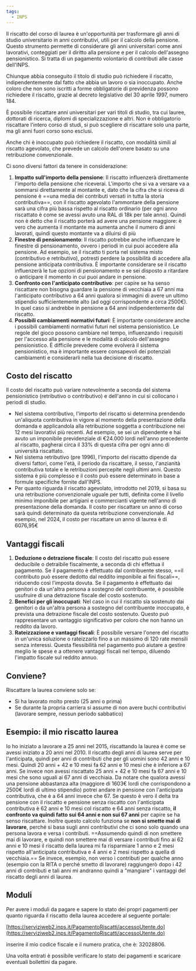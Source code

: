 ```yaml
---
tags:
  - INPS
---
```

Il riscatto del corso di laurea è un'opportunità per trasformare gli anni di studio universitario in anni contributivi, utili per il calcolo della pensione. Questo strumento permette di considerare gli anni universitari come anni lavorativi, conteggiati per il diritto alla pensione e per il calcolo dell'assegno pensionistico. Si tratta di un pagamento volontario di contributi alle casse dell'INPS.

Chiunque abbia conseguito il titolo di studio può richiedere il riscatto, indipendentemente dal fatto che abbia un lavoro o sia inoccupato. Anche coloro che non sono iscritti a forme obbligatorie di previdenza possono richiedere il riscatto, grazie al decreto legislativo del 30 aprile 1997, numero 184.

È possibile riscattare anni universitari per vari titoli di studio, tra cui lauree, dottorati di ricerca, diplomi di specializzazione e altri. Non è obbligatorio riscattare l'intero corso di studi, si può scegliere di riscattare solo una parte, ma gli anni fuori corso sono esclusi.

Anche chi è inoccupato può richiedere il riscatto, con modalità simili al riscatto agevolato, che prevede un calcolo dell'onere basato su una retribuzione convenzionale.

Ci sono diversi fattori da tenere in considerazione:

1. **Impatto sull'importo della pensione**: Il riscatto influenzerà direttamente l'importo della pensione che riceverai. L'importo che si va a versare va a sommarsi direttamente al montante e, dato che la cifra che si riceva di pensione è ==una media dei contributi versati in tutta la storia contributiva==, con il riscatto agevolato l'ammontare della pensione sarà una cifra più bassa rispetto al riscatto ordinario (per ogni anno riscattato è come se avessi avuto una RAL di 18k per tale anno). Quindi non è detto che il riscatto porterà ad avere una pensione maggiore: è vero che aumenta il montante ma aumenta anche il numero di anni lavorati, quindi questo montante va a diluirsi di più
2. **Finestre di pensionamento**: Il riscatto potrebbe anche influenzare le finestre di pensionamento, ovvero i periodi in cui puoi accedere alla pensione. Ad esempio, se il riscatto ti porta nel sistema misto (contributivo e retributivo), potresti perdere la possibilità di accedere alla pensione anticipata contributiva. È importante considerare se il riscatto influenzerà le tue opzioni di pensionamento e se sei disposto a ritardare o anticipare il momento in cui puoi andare in pensione.
3. **Confronto con l'anticipato contributivo**: per capire se ha senso riscattare non bisogna guardare la pensione di vecchiaia a 67 anni ma l'anticipato contributivo a 64 anni qualora si immagini di avere un ultimo stipendio sufficientemente alto (ad oggi corrispondente a circa 2500€). In quel caso si andrebbe in pensione a 64 anni indipendentemente dal riscatto.
4. **Possibili cambiamenti normativi futuri**: È importante considerare anche i possibili cambiamenti normativi futuri nel sistema pensionistico. Le regole del gioco possono cambiare nel tempo, influenzando i requisiti per l'accesso alla pensione e le modalità di calcolo dell'assegno pensionistico. È difficile prevedere come evolverà il sistema pensionistico, ma è importante essere consapevoli dei potenziali cambiamenti e considerarli nella tua decisione di riscatto.

## Costo del riscatto

Il costo del riscatto può variare notevolmente a seconda del sistema pensionistico (retributivo o contributivo) e dell'anno in cui si collocano i periodi di studio.

* Nel sistema contributivo, l'importo del riscatto si determina prendendo un'aliquota contributiva in vigore al momento della presentazione della domanda e applicandola alla retribuzione soggetta a contribuzione nei 12 mesi lavorativi più recenti. Ad esempio, se sei un dipendente e hai avuto un imponibile previdenziale di €24.000 lordi nell'anno precedente al riscatto, pagherai circa il 33% di questa cifra per ogni anno di università riscattato.
* Nel sistema retributivo (pre 1996), l'importo del riscatto dipende da diversi fattori, come l'età, il periodo da riscattare, il sesso, l'anzianità contributiva totale e le retribuzioni percepite negli ultimi anni. Questo sistema è più complesso e il costo può essere determinato in base a formule specifiche fornite dall'INPS.
* Per quanto riguarda il riscatto agevolato, introdotto nel 2019, si basa su una retribuzione convenzionale uguale per tutti, definita come il livello minimo imponibile per artigiani e commercianti vigente nell'anno di presentazione della domanda. Il costo per riscattare un anno di corso sarà quindi determinato da questa retribuzione convenzionale. Ad esempio, nel 2024, il costo per riscattare un anno di laurea è di 6076,95€

## Vantaggi fiscali

1. **Deduzione o detrazione fiscale**: Il costo del riscatto può essere deducibile o detraibile fiscalmente, a seconda di chi effettua il pagamento. Se il pagamento è effettuato dal contribuente stesso, ==il contributo può essere dedotto dal reddito imponibile ai fini fiscali==, riducendo così l'imposta dovuta. Se il pagamento è effettuato dai genitori o da un'altra persona a sostegno del contribuente, è possibile usufruire di una detrazione fiscale del costo sostenuto.
2. **Benefici per gli inoccupati**: Nel caso in cui il riscatto sia sostenuto dai genitori o da un'altra persona a sostegno del contribuente inoccupato, è prevista una detrazione fiscale del costo sostenuto. Questo può rappresentare un vantaggio significativo per coloro che non hanno un reddito da lavoro.
3. **Rateizzazione e vantaggi fiscali**: È possibile versare l'onere del riscatto in un'unica soluzione o rateizzarlo fino a un massimo di 120 rate mensili senza interessi. Questa flessibilità nel pagamento può aiutare a gestire meglio le spese e a ottenere vantaggi fiscali nel tempo, diluendo l'impatto fiscale sul reddito annuo.

## Conviene?

Riscattare la laurea conviene solo se:
* Si ha lavorato molto presto (25 anni o prima)
* Se durante la propria carriera si assume di non avere buchi contributivi (lavorare sempre, nessun periodo sabbatico)

## Esempio: il mio riscatto laurea

Io ho iniziato a lavorare a 25 anni nel 2015, riscattando la laurea è come se avessi iniziato a 20 anni nel 2010.
Il riscatto degli anni di laurea serve per l'anticipata, quindi per anni di contributi che per gli uomini sono 42 anni e 10 mesi.
Quindi 20 anni + 42 e 10 mesi fa 62 anni e 10 mesi che è inferiore a 67 anni. Se invece non avessi riscattato 25 anni + 42 e 10 mesi fa 67 anni e 10 mesi che sono uguali ai 67 anni di vecchiaia.
Da notare che qualora avessi una pensione abbastanza alta (maggiore di 1603€ lordi che corrispondono a 2500€ lordi di ultimo stipendio) potrei andare in pensione con l'anticipata contributiva, che è a 64 anni invece che 67.
Se questo è vero il delta tra pensione con il riscatto e pensione senza riscatto con l'anticipata contributiva è 62 anni e 10 mesi col riscatto e 64 anni senza riscatto, **il confronto va quindi fatto sui 64 anni e non sui 67 anni** per capire se ha senso riscattare.
Inoltre questo calcolo funziona se **non si smette mai di lavorare**, perché si basa sugli anni contributivi che ci sono solo quando una persona lavora e versa i contributi.
==Assumendo quindi di non smettere mai di lavorare, e quindi non smettere mai di versare i contributi fino ai 62 anni e 10 mesi il riscatto della laurea mi fa risparmiare 1 anno e 2 mesi rispetto all'anticipata contributiva e 4 anni e 2 mesi rispetto a quella di vecchiaia.==
Se invece, esempio, non verso i contributi per qualche anno (esempio con la RITA o perché smetto di lavorare) raggiungerò dopo i 42 anni di contributi e tali anni mi andranno quindi a "mangiare" i vantaggi del riscatto degli anni di laurea.
## Moduli

Per avere i moduli da pagare e sapere lo stato dei propri pagamenti per quanto riguarda il riscatto della laurea accedere al seguente portale:

[https://serviziweb2.inps.it/PagamentoRiscatti/accessoUtente.do](https://serviziweb2.inps.it/PagamentoRiscatti/accessoUtente.do)

inserire il mio codice fiscale e il numero pratica, che è: 32028806.

Una volta entrati è possibile verificare lo stato dei pagamenti e scaricare eventuali bollettini da pagare.